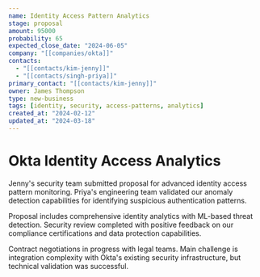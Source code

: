 ```yaml
---
name: Identity Access Pattern Analytics
stage: proposal
amount: 95000
probability: 65
expected_close_date: "2024-06-05"
company: "[[companies/okta]]"
contacts:
  - "[[contacts/kim-jenny]]"
  - "[[contacts/singh-priya]]"
primary_contact: "[[contacts/kim-jenny]]"
owner: James Thompson
type: new-business
tags: [identity, security, access-patterns, analytics]
created_at: "2024-02-12"
updated_at: "2024-03-18"
---
```


# Okta Identity Access Analytics

Jenny's security team submitted proposal for advanced identity access pattern monitoring. Priya's engineering team validated our anomaly detection capabilities for identifying suspicious authentication patterns.

Proposal includes comprehensive identity analytics with ML-based threat detection. Security review completed with positive feedback on our compliance certifications and data protection capabilities.

Contract negotiations in progress with legal teams. Main challenge is integration complexity with Okta's existing security infrastructure, but technical validation was successful.